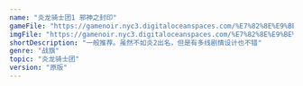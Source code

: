 ```yaml
---
name: "炎龙骑士团1 邪神之封印"
gameFile: "https://gamenoir.nyc3.digitaloceanspaces.com/%E7%82%8E%E9%BE%99%E9%AA%91%E5%A3%AB%E5%9B%A21/fd1.zip"
imgFile: "https://gamenoir.nyc3.digitaloceanspaces.com/%E7%82%8E%E9%BE%99%E9%AA%91%E5%A3%AB%E5%9B%A21/original.webp"
shortDescription: "一般推荐。虽然不如炎2出名，但是有多线剧情设计也不错"
genre: "战旗"
topic: "炎龙骑士团"
version: "原版"
---
```

